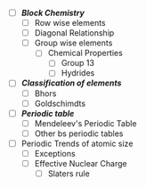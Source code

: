 - [ ] ***Block Chemistry***
    - [ ] Row wise elements
    - [ ] Diagonal Relationship
    - [ ] Group wise elements
        - [ ] Chemical Properties
            - [ ] Group 13
            - [ ] Hydrides

- [ ] ***Classification of elements***
    - [ ] Bhors
    - [ ] Goldschimdts

- [ ] ***Periodic table***
    - [ ] Mendeleev's Periodic Table
    - [ ] Other bs periodic tables

- [ ] Periodic Trends of atomic size
    - [ ] Exceptions
    - [ ] Effective Nuclear Charge
        - [ ] Slaters rule
